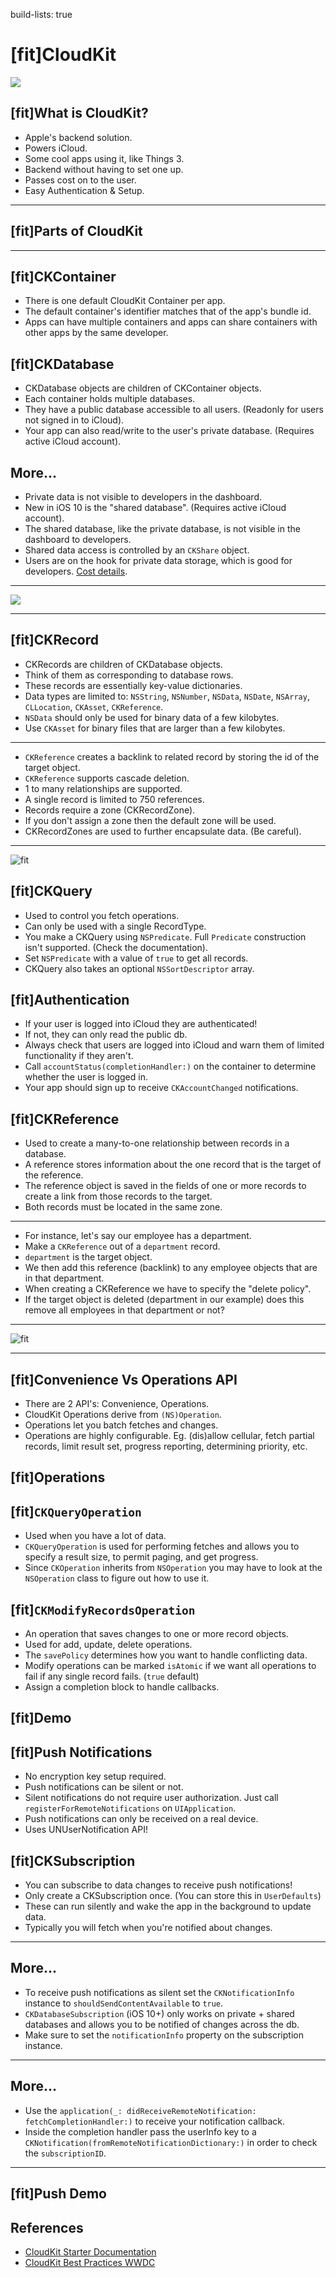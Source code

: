 build-lists: true

# [fit]CloudKit


![](resources/overview.png)

## [fit]What is CloudKit?
- Apple's backend solution.
- Powers iCloud.
- Some cool apps using it, like Things 3.
- Backend without having to set one up.
- Passes cost on to the user.
- Easy Authentication & Setup.

---

##  [fit]Parts of CloudKit

--- 

## [fit]CKContainer
- There is one default CloudKit Container per app.
- The default container's identifier matches that of the app's bundle id.
- Apps can have multiple containers and apps can share containers with other apps by the same developer.

## [fit]CKDatabase

- CKDatabase objects are children of CKContainer objects.
- Each container holds multiple databases.
- They have a public database accessible to all users. (Readonly for users not signed in to iCloud).
- Your app can also read/write to the user's private database. (Requires active iCloud account).

## More...
- Private data is not visible to developers in the dashboard.
- New in iOS 10 is the "shared database". (Requires active iCloud account).
- The shared database, like the private database, is not visible in the dashboard to developers.
- Shared data access is controlled by an `CKShare` object.
- Users are on the hook for private data storage, which is good for developers. [Cost details](https://developer.apple.com/icloud/cloudkit/).

---

![](resources/private.png)

---

## [fit]CKRecord

- CKRecords are children of CKDatabase objects.
- Think of them as corresponding to database rows.
- These records are essentially key-value dictionaries.
- Data types are limited to: `NSString`, `NSNumber`, `NSData`, `NSDate`, `NSArray`, `CLLocation`, `CKAsset`, `CKReference`.
- `NSData` should only be used for binary data of a few kilobytes.
- Use `CKAsset` for binary files that are larger than a few kilobytes.

--- 
- `CKReference` creates a backlink to related record by storing the id of the target object.
- `CKReference` supports cascade deletion.
- 1 to many relationships are supported.
- A single record is limited to 750 references.
- Records require a zone (CKRecordZone).
- If you don't assign a zone then the default zone will be used.
- CKRecordZones are used to further encapsulate data. (Be careful).

---

![fit](resources/classes.png)

## [fit]CKQuery

- Used to control you fetch operations.
- Can only be used with a single RecordType.
- You make a CKQuery using `NSPredicate`. Full `Predicate` construction isn't supported. (Check the documentation).
- Set `NSPredicate` with a value of `true` to get all records.
- CKQuery also takes an optional `NSSortDescriptor` array.

## [fit]Authentication
- If your user is logged into iCloud they are authenticated!
- If not, they can only read the public db.
- Always check that users are logged into iCloud and warn them of limited functionality if they aren't.
- Call `accountStatus(completionHandler:)` on the container to determine whether the user is logged in.
- Your app should sign up to receive `CKAccountChanged` notifications.

## [fit]CKReference

- Used to create a many-to-one relationship between records in a database.
- A reference stores information about the one record that is the target of the reference.
- The reference object is saved in the fields of one or more records to create a link from those records to the target. 
- Both records must be located in the same zone.

---

- For instance, let's say our employee has a department. 
- Make a `CKReference` out of a `department` record.
- `department` is the target object. 
- We then add this reference (backlink) to any employee objects that are in that department.
- When creating a CKReference we have to specify the "delete policy". 
- If the target object is deleted (department in our example) does this remove all employees in that department or not?

---

![fit](resources/employee.png)

---

## [fit]Convenience Vs Operations API

- There are 2 API's: Convenience, Operations.
- CloudKit Operations derive from `(NS)Operation`.
- Operations let you batch fetches and changes.
- Operations are highly configurable. Eg. (dis)allow cellular, fetch partial records, limit result set, progress reporting, determining priority, etc.

## [fit]Operations

## [fit]`CKQueryOperation`

- Used when you have a lot of data.
- `CKQueryOperation` is used for performing fetches and allows you to specify a result size, to permit paging, and get progress.
- Since `CKOperation` inherits from `NSOperation` you may have to look at the `NSOperation` class to figure out how to use it.

## [fit]`CKModifyRecordsOperation`

- An operation that saves changes to one or more record objects.
- Used for add, update, delete operations.
- The `savePolicy` determines how you want to handle conflicting data.
- Modify operations can be marked `isAtomic` if we want all operations to fail if any single record fails. (`true` default)
- Assign a completion block to handle callbacks.

## [fit]Demo

## [fit]Push Notifications
- No encryption key setup required.
- Push notifications can be silent or not.
- Silent notifications do not require user authorization. Just call `registerForRemoteNotifications` on `UIApplication`.
- Push notifications can only be received on a real device.
- Uses UNUserNotification API!

## [fit]CKSubscription
- You can subscribe to data changes to receive push notifications!
- Only create a CKSubscription once. (You can store this in `UserDefaults`)
- These can run silently and wake the app in the background to update data.
- Typically you will fetch when you're notified about changes.

---
## More...
- To receive push notifications as silent set the `CKNotificationInfo` instance to `shouldSendContentAvailable` to `true`.
- `CKDatabaseSubscription` (iOS 10+) only works on private + shared databases and allows you to be notified of changes across the db.
- Make sure to set the `notificationInfo` property on the subscription instance.

--- 
## More...
- Use the `application(_: didReceiveRemoteNotification: fetchCompletionHandler:)` to receive your notification callback.
- Inside the completion handler pass the userInfo key to a `CKNotification(fromRemoteNotificationDictionary:)` in order to check the `subscriptionID`.

---

## [fit]Push Demo

## References

* [CloudKit Starter Documentation](https://developer.apple.com/icloud/cloudkit/)
* [CloudKit Best Practices WWDC](https://developer.apple.com/videos/play/wwdc2016/231)